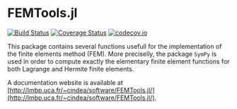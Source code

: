 # FEMTools.jl

[![Build Status](https://travis-ci.org/ncindea/FEMTools.jl.svg?branch=master)](https://travis-ci.org/ncindea/FEMTools.jl)
[![Coverage Status](https://coveralls.io/repos/ncindea/FEMTools.jl/badge.svg?branch=master&service=github)](https://coveralls.io/github/ncindea/FEMTools.jl?branch=master)
[![codecov.io](http://codecov.io/github/ncindea/FEMTools.jl/coverage.svg?branch=master)](http://codecov.io/github/ncindea/FEMTools.jl?branch=master)

This package contains several functions usefull for the implementation of the finite elements method (FEM). More preciselly, the package `SymPy` is used in order to compute exactly the elementary finite element functions for both Lagrange and Hermite finite elements.

A documentation website is available at [http://lmbp.uca.fr/~cindea/software/FEMTools.jl/](http://lmbp.uca.fr/~cindea/software/FEMTools.jl/).
